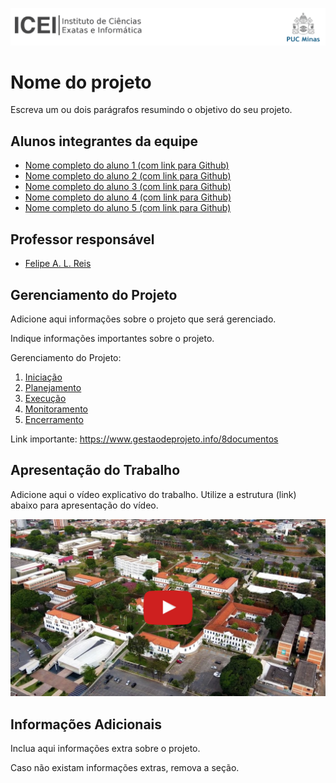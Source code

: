 ![ICEI](images/icei-pucminas.png)

# Nome do projeto

Escreva um ou dois parágrafos resumindo o objetivo do seu projeto.

## Alunos integrantes da equipe

* [Nome completo do aluno 1 (com link para Github)](https://github.com/aluno1)
* [Nome completo do aluno 2 (com link para Github)](https://github.com/aluno2)
* [Nome completo do aluno 3 (com link para Github)](https://github.com/aluno3)
* [Nome completo do aluno 4 (com link para Github)](https://github.com/aluno4)
* [Nome completo do aluno 5 (com link para Github)](https://github.com/aluno5)

## Professor responsável

* [Felipe A. L. Reis](https://github.com/falreis)

## Gerenciamento do Projeto

Adicione aqui informações sobre o projeto que será gerenciado. 

Indique informações importantes sobre o projeto.

Gerenciamento do Projeto:
1. [Iniciação](docs/01-iniciacao/README.md)
2. [Planejamento](docs/02-planejamento/README.md)
3. [Execução](docs/03-execucao/README.md)
4. [Monitoramento](docs/04-monitoramento/README.md)
5. [Encerramento](docs/05-encerramento/README.md)

Link importante: https://www.gestaodeprojeto.info/8documentos

## Apresentação do Trabalho

Adicione aqui o vídeo explicativo do trabalho.
Utilize a estrutura (link) abaixo para apresentação do vídeo.

[![Imagem do Trabalho](images/pucminas-video-youtube.jpg)](https://www.youtube.com/watch?v=unq_cZ6NOwk)

## Informações Adicionais

Inclua aqui informações extra sobre o projeto.

Caso não existam informações extras, remova a seção.
